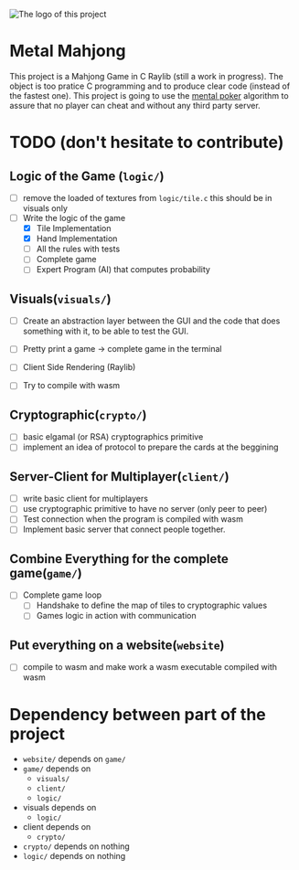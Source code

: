 ![The logo of this project](data/Logo_Mental_Mahjong2.svg)

# Metal Mahjong 
This project is a Mahjong Game in C Raylib (still a work in progress). The object is too pratice C programming and to produce clear code (instead of the fastest one). This project is going to use the [mental poker](https://en.wikipedia.org/wiki/Mental_poker) algorithm to assure that no player can cheat and without any third party server.



# TODO (don't hesitate to contribute)
## Logic of the Game (`logic/`)
- [ ] remove the loaded of textures from `logic/tile.c` this should be in
visuals only
- [ ] Write the logic of the game
    - [x] Tile Implementation
    - [x] Hand Implementation
    - [ ] All the rules with tests
    - [ ] Complete game
    - [ ] Expert Program (AI) that computes probability

## Visuals(`visuals/`)
- [ ] Create an abstraction layer between the GUI and the code that does
something with it, to be able to test the GUI.
- [ ] Pretty print a game -> complete game in the terminal
- [ ] Client Side Rendering (Raylib)
- [ ] Try to compile with wasm


## Cryptographic(`crypto/`)
- [ ] basic elgamal (or RSA) cryptographics primitive
- [ ] implement an idea of protocol to prepare the cards at the beggining

## Server-Client for Multiplayer(`client/`)
- [ ] write basic client for multiplayers
- [ ] use cryptographic primitive to have no server (only peer to peer)
- [ ] Test connection when the program is compiled with wasm
- [ ] Implement basic server that connect people together.

## Combine Everything for the complete game(`game/`)
- [ ] Complete game loop
    - [ ] Handshake to define the map of tiles to cryptographic values
    - [ ] Games logic in action with communication

## Put everything on a website(`website`)
- [ ] compile to wasm and make work a wasm executable compiled with wasm

# Dependency between part of the project
- `website/` depends on `game/`
- `game/` depends on
    - `visuals/`
    - `client/`
    - `logic/`
- visuals depends on
    - `logic/`
- client depends on
    - `crypto/`
- `crypto/` depends on nothing
- `logic/` depends on nothing
